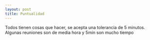 ```yaml
---
layout: post
title: Puntualidad
---
```

Todos tienen cosas que hacer, se acepta una tolerancia de 5 minutos. Algunas reuniones son de media hora y 5min son mucho tiempo
